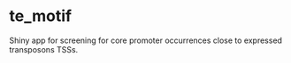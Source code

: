 # te_motif
Shiny app for screening for core promoter occurrences close to expressed transposons TSSs.
